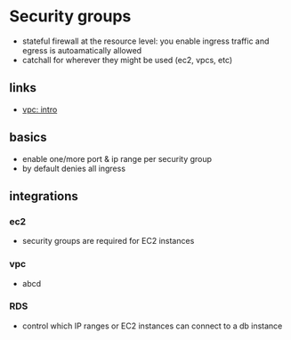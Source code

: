 # Security groups

- stateful firewall at the resource level: you enable ingress traffic and egress is autoamatically allowed
- catchall for wherever they might be used (ec2, vpcs, etc)

## links

- [vpc: intro](https://docs.aws.amazon.com/vpc/latest/userguide/VPC_SecurityGroups.html)

## basics

- enable one/more port & ip range per security group
- by default denies all ingress

## integrations

### ec2

- security groups are required for EC2 instances

### vpc

- abcd

### RDS

- control which IP ranges or EC2 instances can connect to a db instance
